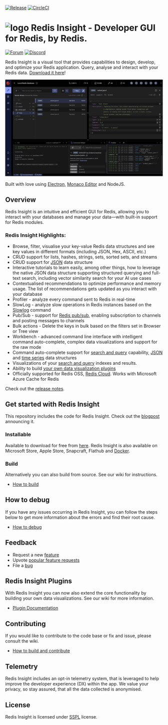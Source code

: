 [![Release](https://img.shields.io/github/v/release/RedisInsight/RedisInsight.svg?sort=semver)](https://github.com/RedisInsight/RedisInsight/releases)
[![CircleCI](https://circleci.com/gh/RedisInsight/RedisInsight/tree/main.svg?style=svg)](https://circleci.com/gh/RedisInsight/RedisInsight/tree/main)

# <img src="https://github.com/RedisInsight/RedisInsight/blob/main/resources/icon.png" alt="logo" width="25"/>  Redis Insight - Developer GUI for Redis, by Redis.
[![Forum](https://img.shields.io/badge/Forum-RedisInsight-red)](https://forum.redis.com/c/redisinsight/65)
[![Discord](https://img.shields.io/discord/697882427875393627?style=flat-square)](https://discord.gg/QUkjSsk)


Redis Insight is a visual tool that provides capabilities to design, develop, and optimize your Redis application.
Query, analyse and interact with your Redis data. [Download it here](https://redis.io/insight/#insight-form)!

![Redis Insight Browser screenshot](/.github/redisinsight_browser.png)

Built with love using [Electron](https://www.electronjs.org/), [Monaco Editor](https://microsoft.github.io/monaco-editor/) and NodeJS.

## Overview

Redis Insight is an intuitive and efficient GUI for Redis, allowing you to interact with your databases and manage your data—with built-in support for Redis modules.

### Redis Insight Highlights:

* Browse, filter, visualise your key-value Redis data structures and see key values in different formats (including JSON, Hex, ASCII, etc.)
* CRUD support for lists, hashes, strings, sets, sorted sets, and streams
* CRUD support for [JSON](https://redis.io/json/) data structure
* Interactive tutorials to learn easily, among other things, how to leverage the native JSON data structure supporting structured querying and full-text search, including vector similarity search for your AI use cases
* Contextualised recommendations to optimize performance and memory usage. The list of recommendations gets updated as you interact with your database
* Profiler - analyze every command sent to Redis in real-time
* SlowLog - analyze slow operations in Redis instances based on the [Slowlog](https://github.com/RedisInsight/RedisInsight/releases#:~:text=results%20of%20the-,Slowlog,-command%20to%20analyze) command
* Pub/Sub - support for [Redis pub/sub](https://redis.io/docs/latest/develop/interact/pubsub/), enabling subscription to channels and posting messages to channels
* Bulk actions - Delete the keys in bulk based on the filters set in Browser or Tree view
* Workbench - advanced command line interface with intelligent command auto-complete, complex data visualizations and support for the raw mode
* Command auto-complete support for [search and query](https://redis.io/search/) capability, [JSON](https://redis.io/json/) and [time series](https://redis.io/timeseries/) data structures
* Visualizations of your [search and query](https://redis.io/search/) indexes and results.
* Ability to build [your own data visualization plugins](https://github.com/RedisInsight/Packages)
* Officially supported for Redis OSS, [Redis Cloud](https://redis.io/cloud/). Works with Microsoft Azure Cache for Redis

Check out the [release notes](https://github.com/RedisInsight/RedisInsight/releases). 

## Get started with Redis Insight

This repository includes the code for Redis Insight. Check out the [blogpost](https://redis.com/blog/introducing-redisinsight-2/) announcing it. 

### Installable 
Available to download for free from [here](https://redis.io/insight/#insight-form).
Redis Insight is also available on Microsoft Store, Apple Store, Snapcraft, Flathub and [Docker](https://hub.docker.com/r/redis/redisinsight).

### Build 
Alternatively you can also build from source. See our wiki for instructions.

* [How to build](https://github.com/RedisInsight/RedisInsight/wiki/How-to-build-and-contribute)

## How to debug
If you have any issues occurring in Redis Insight, you can follow the steps below to get more information about the errors and find their root cause.

* [How to debug](https://github.com/RedisInsight/RedisInsight/wiki/How-to-debug)

## Feedback

* Request a new [feature](https://github.com/RedisInsight/RedisInsight/issues/new?assignees=&labels=&template=feature_request.md&title=%5BFeature+Request%5D%3A)
* Upvote [popular feature requests](https://github.com/RedisInsight/RedisInsight/issues?q=is%3Aopen+is%3Aissue+label%3Afeature+sort%3Areactions-%2B1-desc)
* File a [bug](https://github.com/RedisInsight/RedisInsight/issues/new?assignees=&labels=&template=bug_report.md&title=%5BBug%5D%3A)


## Redis Insight Plugins

With Redis Insight you can now also extend the core functionality by building your own data visualizations. See our wiki for more information.

* [Plugin Documentation](https://github.com/RedisInsight/RedisInsight/wiki/Plugin-Documentation)

## Contributing

If you would like to contribute to the code base or fix and issue, please consult the wiki.

* [How to build and contribute](https://github.com/RedisInsight/RedisInsight/wiki/How-to-build-and-contribute)

## Telemetry

Redis Insight includes an opt-in telemetry system, that is leveraged to help improve the developer experience (DX) within the app. We value your privacy, so stay assured, that all the data collected is anonymised.

## License 

Redis Insight is licensed under [SSPL](/LICENSE) license.

